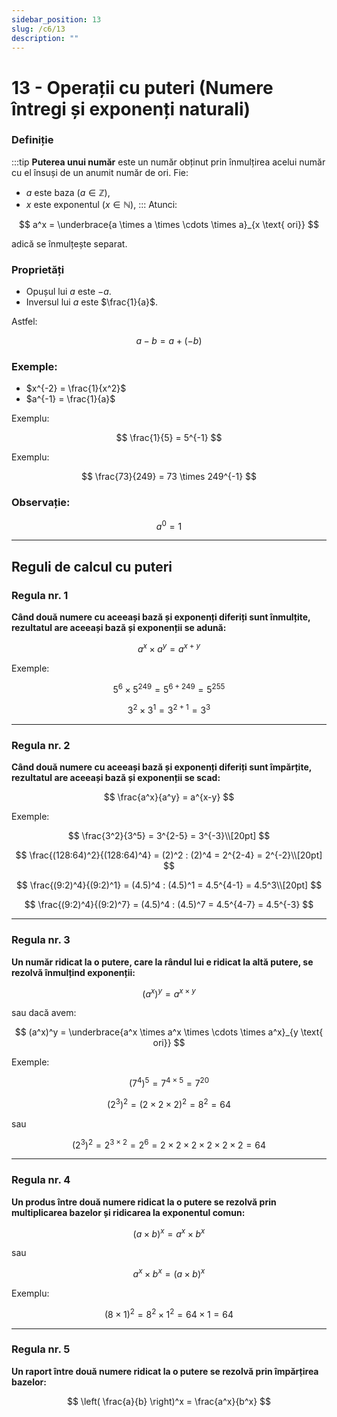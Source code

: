 ```yaml
---
sidebar_position: 13
slug: /c6/13
description: ""
---
```


# 13 - Operații cu puteri (Numere întregi și exponenți naturali)

### Definiție
:::tip
**Puterea unui număr** este un număr obținut prin înmulțirea acelui număr cu el însuși de un anumit număr de ori.
Fie:
- $a$ este baza ($a \in \mathbb{Z}$),
- $x$ este exponentul ($x \in \mathbb{N}$),
:::
Atunci:

$$
a^x = \underbrace{a \times a \times \cdots \times a}_{x \text{ ori}}
$$

adică se înmulțește separat.

### Proprietăți

- Opușul lui $a$ este $-a$.
- Inversul lui $a$ este $\frac{1}{a}$.

Astfel:

$$
a - b = a + (-b)
$$

### Exemple:

- $x^{-2} = \frac{1}{x^2}$
- $a^{-1} = \frac{1}{a}$

Exemplu:

$$
\frac{1}{5} = 5^{-1}
$$

Exemplu:

$$
\frac{73}{249} = 73 \times 249^{-1}
$$

### Observație:

$$
a^0 = 1
$$

---

## Reguli de calcul cu puteri

### Regula nr. 1

**Când două numere cu aceeași bază și exponenți diferiți sunt înmulțite, rezultatul are aceeași bază și exponenții se adună:**

$$
a^x \times a^y = a^{x+y}
$$

Exemple:

$$
5^6 \times 5^{249} = 5^{6+249} = 5^{255}
$$

$$
3^2 \times 3^1 = 3^{2+1} = 3^3
$$

---

### Regula nr. 2

**Când două numere cu aceeași bază și exponenți diferiți sunt împărțite, rezultatul are aceeași bază și exponenții se scad:**

$$
\frac{a^x}{a^y} = a^{x-y}
$$

Exemple:

$$
\frac{3^2}{3^5} = 3^{2-5} = 3^{-3}\\[20pt]
$$

$$
\frac{(128:64)^2}{(128:64)^4} = (2)^2 : (2)^4 = 2^{2-4} = 2^{-2}\\[20pt]
$$

$$
\frac{(9:2)^4}{(9:2)^1} = (4.5)^4 : (4.5)^1 = 4.5^{4-1} = 4.5^3\\[20pt]
$$

$$
\frac{(9:2)^4}{(9:2)^7} = (4.5)^4 : (4.5)^7 = 4.5^{4-7} = 4.5^{-3}
$$

---

### Regula nr. 3

**Un număr ridicat la o putere, care la rândul lui e ridicat la altă putere, se rezolvă înmulțind exponenții:**

$$
(a^x)^y = a^{x \times y}
$$

sau dacă avem:

$$
(a^x)^y = \underbrace{a^x \times a^x \times \cdots \times a^x}_{y \text{ ori}}
$$

Exemple:

$$
(7^4)^5 = 7^{4 \times 5} = 7^{20}
$$

$$
(2^3)^2 = (2 \times 2 \times 2)^2 = 8^2 = 64
$$

sau

$$
(2^3)^2 = 2^{3 \times 2} = 2^6 = 2 \times 2 \times 2 \times 2 \times 2 \times 2 = 64
$$

---

### Regula nr. 4

**Un produs între două numere ridicat la o putere se rezolvă prin multiplicarea bazelor și ridicarea la exponentul comun:**

$$
(a \times b)^x = a^x \times b^x
$$

sau

$$
a^x \times b^x = (a \times b)^x
$$

Exemplu:

$$
(8 \times 1)^2 = 8^2 \times 1^2 = 64 \times 1 = 64
$$

---

### Regula nr. 5

**Un raport între două numere ridicat la o putere se rezolvă prin împărțirea bazelor:**

$$
\left( \frac{a}{b} \right)^x = \frac{a^x}{b^x}
$$


